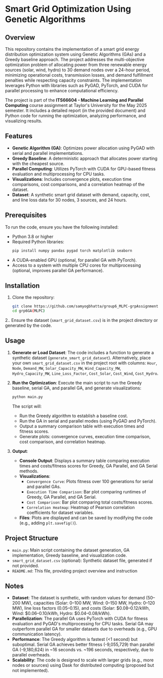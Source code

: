# Smart Grid Optimization Using Genetic Algorithms

## Overview
This repository contains the implementation of a smart grid energy distribution optimization system using Genetic Algorithms (GAs) and a Greedy baseline approach. The project addresses the multi-objective optimization problem of allocating power from three renewable energy sources (solar, wind, hydro) to 30 demand nodes over a 24-hour period, minimizing operational costs, transmission losses, and demand fulfillment penalties while respecting capacity constraints. The implementation leverages Python with libraries such as PyGAD, PyTorch, and CUDA for parallel processing to enhance computational efficiency.

The project is part of the **ITS66604 - Machine Learning and Parallel Computing** course assignment at Taylor's University for the May 2025 semester. It includes a detailed report (in the provided document) and Python code for running the optimization, analyzing performance, and visualizing results.

## Features
- **Genetic Algorithm (GA)**: Optimizes power allocation using PyGAD with serial and parallel implementations.
- **Greedy Baseline**: A deterministic approach that allocates power starting with the cheapest source.
- **Parallel Computing**: Utilizes PyTorch with CUDA for GPU-based fitness evaluation and multiprocessing for CPU tasks.
- **Visualizations**: Includes convergence plots, execution time comparisons, cost comparisons, and a correlation heatmap of the dataset.
- **Dataset**: A synthetic smart grid dataset with demand, capacity, cost, and line loss data for 30 nodes, 3 sources, and 24 hours.

## Prerequisites
To run the code, ensure you have the following installed:
- Python 3.8 or higher
- Required Python libraries:
  ```bash
  pip install numpy pandas pygad torch matplotlib seaborn
  ```
- A CUDA-enabled GPU (optional, for parallel GA with PyTorch).
- Access to a system with multiple CPU cores for multiprocessing (optional, improves parallel GA performance).

## Installation
1. Clone the repository:
   ```bash
   git clone https://github.com/samyogbhatta/group6_MLPC-grpAssignment.git
   cd grp6GA(MLPC)
   ```
2.. Ensure the dataset (`smart_grid_dataset.csv`) is in the project directory or generated by the code.

## Usage
1. **Generate or Load Dataset**:
   The code includes a function to generate a synthetic dataset (`generate_smart_grid_dataset`). Alternatively, place your own `smart_grid_dataset.csv` in the project root with columns: `Hour`, `Node`, `Demand_MW`, `Solar_Capacity_MW`, `Wind_Capacity_MW`, `Hydro_Capacity_MW`, `Line_Loss_Factor`, `Cost_Solar`, `Cost_Wind`, `Cost_Hydro`.

2. **Run the Optimization**:
   Execute the main script to run the Greedy baseline, serial GA, and parallel GA, and generate visualizations:
   ```bash
   python main.py
   ```
   The script will:
   - Run the Greedy algorithm to establish a baseline cost.
   - Run the GA in serial and parallel modes (using PyGAD and PyTorch).
   - Output a summary comparison table with execution times and fitness scores.
   - Generate plots: convergence curves, execution time comparison, cost comparison, and correlation heatmap.

3. **Output**:
   - **Console Output**: Displays a summary table comparing execution times and costs/fitness scores for Greedy, GA Parallel, and GA Serial methods.
   - **Visualizations**:
     - `Convergence Curve`: Plots fitness over 100 generations for serial and parallel GAs.
     - `Execution Time Comparison`: Bar plot comparing runtimes of Greedy, GA Parallel, and GA Serial.
     - `Cost Comparison`: Bar plot comparing total costs/fitness scores.
     - `Correlation Heatmap`: Heatmap of Pearson correlation coefficients for dataset variables.
   - **Files**: Plots are displayed and can be saved by modifying the code (e.g., adding `plt.savefig()`).

## Project Structure
- `main.py`: Main script containing the dataset generation, GA implementation, Greedy baseline, and visualization code.
- `smart_grid_dataset.csv` (optional): Synthetic dataset file, generated if not provided.
- `README.md`: This file, providing project overview and instruction

## Notes
- **Dataset**: The dataset is synthetic, with random values for demand (50–200 MW), capacities (Solar: 0–100 MW, Wind: 0–150 MW, Hydro: 0–120 MW), line loss factors (0.05–0.15), and costs (Solar: $0.08–0.12/kWh, Wind: $0.06–0.10/kWh, Hydro: $0.04–0.08/kWh).
- **Parallelization**: The parallel GA uses PyTorch with CUDA for fitness evaluation and PyGAD's multiprocessing for CPU tasks. Serial GA may outperform parallel GA for smaller datasets due to overheads (e.g., GPU communication latency).
- **Performance**: The Greedy algorithm is fastest (<1 second) but suboptimal. Serial GA achieves better fitness (-9,055,729) than parallel GA (-9,180,624) in ~16 seconds vs. ~196 seconds, respectively, due to parallel overheads.
- **Scalability**: The code is designed to scale with larger grids (e.g., more nodes or sources) using Dask for distributed computing (proposed but not implemented).


